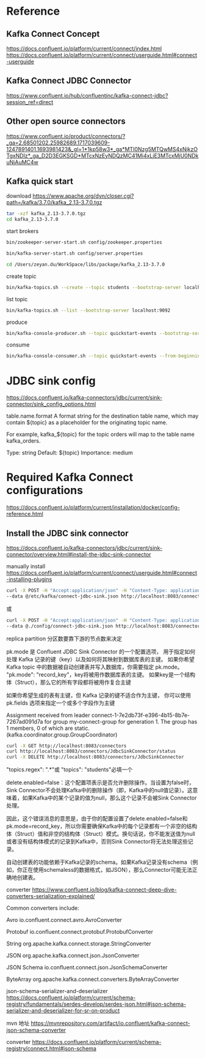 # Reference

## Kafka Connect Concept

https://docs.confluent.io/platform/current/connect/index.html
https://docs.confluent.io/platform/current/connect/userguide.html#connect-userguide

## Kafka Connect JDBC Connector

https://www.confluent.io/hub/confluentinc/kafka-connect-jdbc?session_ref=direct

## Other open source connectors
https://www.confluent.io/product/connectors/?_ga=2.68501202.25982689.1717039609-1247891401.1693981423&_gl=1*1kp58w3*_ga*MTI0Nzg5MTQwMS4xNjkzOTgxNDIz*_ga_D2D3EGKSGD*MTcxNzEyNDQzMC41Mi4xLjE3MTcxMjU0NDkuNjAuMC4w

## Kafka quick start
download https://www.apache.org/dyn/closer.cgi?path=/kafka/3.7.0/kafka_2.13-3.7.0.tgz

```bash
tar -xzf kafka_2.13-3.7.0.tgz
cd kafka_2.13-3.7.0
```

start brokers
```bash
bin/zookeeper-server-start.sh config/zookeeper.properties
```

```bash
bin/kafka-server-start.sh config/server.properties
```
```bash
cd /Users/zeyan.du/WorkSpace/libs/package/kafka_2.13-3.7.0
```

create topic
```bash
bin/kafka-topics.sh --create --topic students --bootstrap-server localhost:29092
```

list topic
```bash
bin/kafka-topics.sh --list --bootstrap-server localhost:9092
```

produce
```bash
bin/kafka-console-producer.sh --topic quickstart-events --bootstrap-server localhost:9092
```

consume
```bash
bin/kafka-console-consumer.sh --topic quickstart-events --from-beginning --bootstrap-server localhost:9092
```

# JDBC sink config
https://docs.confluent.io/kafka-connectors/jdbc/current/sink-connector/sink_config_options.html

table.name.format
A format string for the destination table name, which may contain ${topic} as a placeholder for the originating topic name.

For example, kafka_${topic} for the topic orders will map to the table name kafka_orders.

Type: string
Default: ${topic}
Importance: medium

# Required Kafka Connect configurations
https://docs.confluent.io/platform/current/installation/docker/config-reference.html

## Install the JDBC sink connector
https://docs.confluent.io/kafka-connectors/jdbc/current/sink-connector/overview.html#install-the-jdbc-sink-connector

manually install
https://docs.confluent.io/platform/current/connect/userguide.html#connect-installing-plugins

```bash
curl -X POST -H "Accept:application/json" -H "Content-Type: application/json" \
--data @/etc/kafka/connect-jdbc-sink.json http://localhost:8083/connectors
```

或

```bash
curl -X POST -H "Accept:application/json" -H "Content-Type: application/json" \
--data @./config/connect-jdbc-sink.json http://localhost:8083/connectors
```

replica
partition
分区数要靠下游的节点数来决定

pk.mode 是 Confluent JDBC Sink Connector 的一个配置选项，
用于指定如何处理 Kafka 记录的键（key）以及如何将其映射到数据库表的主键。
如果你希望 Kafka topic 中的数据被自动创建表并写入数据库，你需要指定 pk.mode。  
"pk.mode": "record_key"，key将被用作数据库表的主键。
如果key是一个结构体（Struct），那么它的所有字段都将被用作复合主键

如果你希望生成的表有主键，但 Kafka 记录的键不适合作为主键，
你可以使用 pk.fields 选项来指定一个或多个字段作为主键

Assignment received from leader connect-1-7e2db73f-e396-4b15-8b7e-7267ad091d7a for group my-connect-group for generation 1. The group has 1 members, 0 of which are static. (kafka.coordinator.group.GroupCoordinator)

```bash
curl -X GET http://localhost:8083/connectors 
curl http://localhost:8083/connectors/JdbcSinkConnector/status
curl -X DELETE http://localhost:8083/connectors/JdbcSinkConnector
```

"topics.regex": ".*"或    "topics": "students"必填一个

delete.enabled=false：这个配置项表示是否允许删除操作。当设置为false时，Sink Connector不会处理Kafka中的删除操作（即，Kafka中的null值记录）。这意味着，如果Kafka中的某个记录的值为null，那么这个记录不会被Sink Connector处理。 

因此，这个错误消息的意思是，由于你的配置设置了delete.enabled=false和pk.mode=record_key，所以你需要确保Kafka中的每个记录都有一个非空的结构体（Struct）值和非空的结构体（Struct）模式。换句话说，你不能发送值为null或者没有结构体模式的记录到Kafka中，否则Sink Connector将无法处理这些记录。

自动创建表的功能依赖于Kafka记录的schema。如果Kafka记录没有schema（例如，你正在使用schemaless的数据格式，如JSON），那么Connector可能无法正确地创建表。

converter
https://www.confluent.io/blog/kafka-connect-deep-dive-converters-serialization-explained/

Common converters include:

Avro
io.confluent.connect.avro.AvroConverter

Protobuf
io.confluent.connect.protobuf.ProtobufConverter

String
org.apache.kafka.connect.storage.StringConverter

JSON
org.apache.kafka.connect.json.JsonConverter

JSON Schema
io.confluent.connect.json.JsonSchemaConverter

ByteArray
org.apache.kafka.connect.converters.ByteArrayConverter

json-schema-serializer-and-deserializer
https://docs.confluent.io/platform/current/schema-registry/fundamentals/serdes-develop/serdes-json.html#json-schema-serializer-and-deserializer-for-sr-on-product

mvn 地址
https://mvnrepository.com/artifact/io.confluent/kafka-connect-json-schema-converter

converter
https://docs.confluent.io/platform/current/schema-registry/connect.html#json-schema
